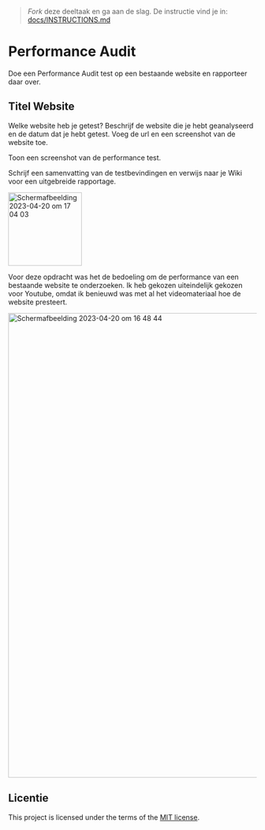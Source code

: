 > _Fork_ deze deeltaak en ga aan de slag. De instructie vind je in: [docs/INSTRUCTIONS.md](docs/INSTRUCTIONS.md)

# Performance Audit 

Doe een Performance Audit test op een bestaande website en rapporteer daar over.

## Titel Website

Welke website heb je getest? Beschrijf de website die je hebt geanalyseerd en de datum dat je hebt getest. Voeg de url en een screenshot van de website toe.  

Toon een screenshot van de performance test.

Schrijf een samenvatting van de testbevindingen en verwijs naar je Wiki voor een uitgebreide rapportage.


<img width="149" alt="Schermafbeelding 2023-04-20 om 17 04 03" src="https://user-images.githubusercontent.com/112857444/233407715-125f8719-2531-4102-b303-7d4afb5d2acd.png">

<br>

Voor deze opdracht was het de bedoeling om de performance van een bestaande website te onderzoeken. Ik heb gekozen uiteindelijk gekozen voor Youtube, omdat ik benieuwd was met al het videomateriaal hoe de website presteert.

<img width="943" alt="Schermafbeelding 2023-04-20 om 16 48 44" src="https://user-images.githubusercontent.com/112857444/233407892-2b240770-a1d2-4b29-b1d9-feaf1b3e41cb.png">







## Licentie

This project is licensed under the terms of the [MIT license](./LICENSE).
